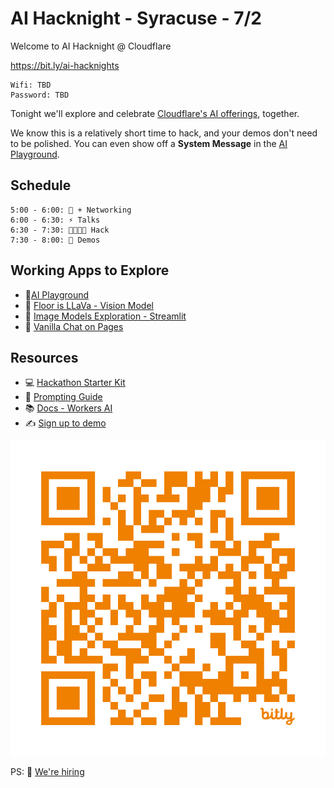 # AI Hacknight - Syracuse - 7/2


Welcome to AI Hacknight @ Cloudflare

https://bit.ly/ai-hacknights

```
Wifi: TBD
Password: TBD
```

Tonight we'll explore and celebrate [Cloudflare's AI offerings](https://developers.cloudflare.com/workers-ai/), together.

We know this is a relatively short time to hack, and your demos don't need to be polished. You can even show off a **System Message** in the [AI Playground](https://playground.ai.cloudflare.com/).

## Schedule

```
5:00 - 6:00: 🌮 + Networking
6:00 - 6:30: ⚡️ Talks
6:30 - 7:30: 🧑‍💻👩‍💻 Hack
7:30 - 8:00: 👏 Demos
```

## Working Apps to Explore

- 🛝[AI Playground](https://playground.ai.cloudflare.com/)
- 👀 [Floor is LLaVa - Vision Model](https://floor-is-llava.pages.dev)
- 🎨 [Image Models Exploration - Streamlit](https://image-models-workers-ai.streamlit.app/)
- 💬 [Vanilla Chat on Pages](https://vanilla-chat-demo.pages.dev/)

## Resources

- 💻 [Hackathon Starter Kit](https://github.com/craigsdennis/hackathon-helper-workers-ai)
- 📕 [Prompting Guide](https://www.promptingguide.ai/)
- 📚 [Docs - Workers AI](https://developers.cloudflare.com/workers-ai)
- ✍️ [Sign up to demo](https://forms.gle/sqAHhGhnM3HTAoot8)

![qr code](qr.png "This page")

PS: 🤝 [We're hiring](https://www.cloudflare.com/careers/)
